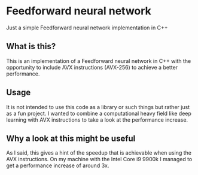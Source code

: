 # Feedforward neural network
Just a simple Feedforward neural network implementation in C++

## What is this?
This is an implementation of a Feedforward neural network in C++ with the opportunity to include AVX instructions (AVX-256) to achieve a better performance.

## Usage
It is not intended to use this code as a library or such things but rather just as a fun project.
I wanted to combine a computational heavy field like deep learning with AVX instructions to take a look at the performance increase.

## Why a look at this might be useful
As I said, this gives a hint of the speedup that is achievable when using the AVX instructions. On my machine with the Intel Core i9 9900k I managed to get a performance increase of around 3x.
